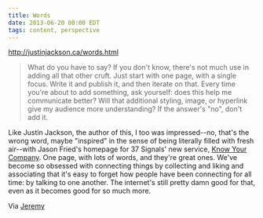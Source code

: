 ```yaml
---
title: Words
date: 2013-06-20 00:00 EDT
tags: content, perspective
---
```


<http://justinjackson.ca/words.html>

> What do you have to say? If you don't know, there's not much use in adding all that other cruft. Just start with one page, with a single focus. Write it and publish it, and then iterate on that. Every time you're about to add something, ask yourself: does this help me communicate better? Will that additional styling, image, or hyperlink give my audience more understanding? If the answer's "no", don't add it.

Like Justin Jackson, the author of this, I too was impressed--no, that's the wrong word, maybe "inspired" in the sense of being literally filled with fresh air--with Jason Fried's homepage for 37 Signals' new service, [Know Your Company][1]. One page, with lots of words, and they're great ones. We've become so obsessed with connecting things by collecting and liking and associating that it's easy to forget how people have been connecting for all time: by talking to one another. The internet's still pretty damn good for that, even as it becomes good for so much more.

Via [Jeremy][2]

 [1]: https://knowyourcompany.com/
 [2]: http://adactio.com/links/6303/

